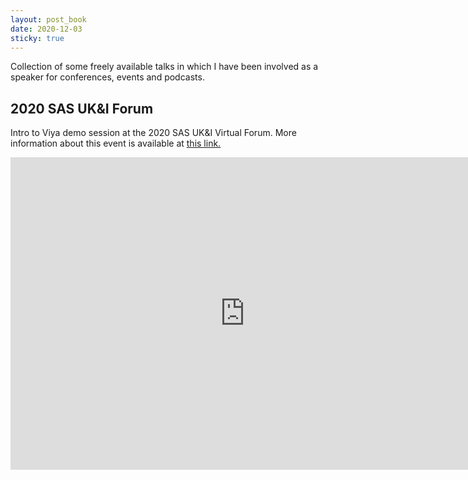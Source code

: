 ```yaml
---
layout: post_book
date: 2020-12-03
sticky: true
---
```


Collection of some freely available talks in which I have been involved as a speaker for conferences, events and podcasts.

<!--end_excerpt-->

## 2020 SAS UK&I Forum

Intro to Viya demo session at the 2020 SAS UK&I Virtual Forum. More information about this event is available at [this link.](https://pierpaolo28.github.io/blog/blog50/)

<div class="wrapper" style="text-align:center">
  <iframe
    class="vidio"
    width="750"
    height="500"
    src="https://bcbolt446c5271-a.akamaihd.net/media/v1/pmp4/static/clear/1872491364001/4ed8ae4a-7fe4-4a5c-b94f-65c7c2ec942c/22823f89-3da1-48be-a6a0-b7e5fa41c9db/main.mp4?akamai_token=exp=1607093367~acl=/media/v1/pmp4/static/clear/1872491364001/4ed8ae4a-7fe4-4a5c-b94f-65c7c2ec942c/22823f89-3da1-48be-a6a0-b7e5fa41c9db/main.mp4*~hmac=8030db9c8a755201027d9bdafd02b4e581d1aa5dcfa8a2641dff2e490c76662a"
    frameborder="0"
    allowfullscreen
  >
  </iframe>
</div>

